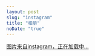 ```yaml
---
layout: post
slug: "instagram"
title: "相册"
noDate: "true"
---
```


<div class="instagram" data-client-id="9b8db5240d92409d8095254cecdbcce3" data-user-id="2977451602">
    <a href="http://instagram.com/lukeqqi" target="_blank" class="open-ins">图片来自instagram，正在加载中…</a>
</div>
<script src="/js/jquery.lazyload.js"></script>
<script src="/js/instagram.js"></script>